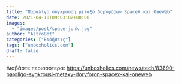 ```yaml
---
title: "Παραλίγο σύγκρουση μεταξύ δορυφόρων SpaceX και OneWeb"
date: 2021-04-10T09:03:02+00:00
images:
  - "images/post/space-junk.jpg"
author: "AstroBot"
categories: ["Ειδήσεις"]
tags: ["unboxholics.com"]
draft: false
---
```




Διαβάστε περισσότερα: https://unboxholics.com/news/tech/83890-paroligo-sygkrousi-metaxy-doryforon-spacex-kai-oneweb

